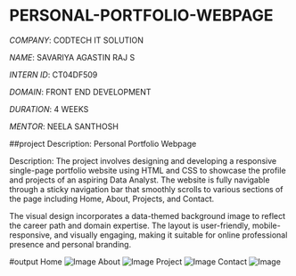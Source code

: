# PERSONAL-PORTFOLIO-WEBPAGE

*COMPANY*: CODTECH IT SOLUTION

*NAME*: SAVARIYA AGASTIN RAJ S

*INTERN ID*: CT04DF509

*DOMAIN*: FRONT END DEVELOPMENT

*DURATION*: 4 WEEKS

*MENTOR*: NEELA SANTHOSH

##project Description: Personal Portfolio Webpage

Description:
The project involves designing and developing a responsive single-page portfolio website using HTML and CSS to showcase the profile and projects of an aspiring Data Analyst. The website is fully navigable through a sticky navigation bar that smoothly scrolls to various sections of the page including Home, About, Projects, and Contact.

The visual design incorporates a data-themed background image to reflect the career path and domain expertise. The layout is user-friendly, mobile-responsive, and visually engaging, making it suitable for online professional presence and personal branding.

#output 
Home
![Image](https://github.com/user-attachments/assets/cf3c15e7-4c2a-41ce-a6c0-5fbd2bbdf135)
About
![Image](https://github.com/user-attachments/assets/55cf9cf9-44fd-46d8-822f-baae1d0d968f)
Project
![Image](https://github.com/user-attachments/assets/04cba1e2-1f32-4018-a39c-026127a18067)
Contact
![Image](https://github.com/user-attachments/assets/67a35e9e-6856-462f-bf89-3675ce857be1)
